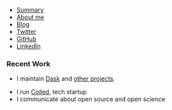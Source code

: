 *   [Summary](/)
*   [About me](/bio.html)
*   [Blog](/blog/)
*   [Twitter](https://twitter.com/mrocklin)
*   [GitHub](https://github.com/mrocklin)
*   [LinkedIn](https://www.linkedin.com/in/matthew-rocklin-461b4323/)

### Recent Work

*   I maintain [Dask](https://dask.org/) and [other projects](https://github.com/mrocklin).
-   I run [Coiled](https://coiled.io), tech startup
-   I communicate about open source and open science
